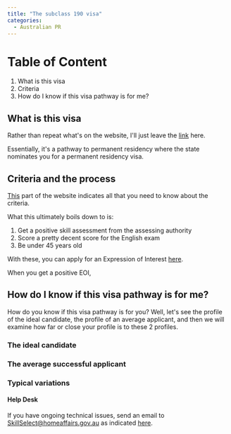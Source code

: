 ```yaml
---
title: "The subclass 190 visa"
categories:
  - Australian PR
---
```

# Table of Content
1. What is this visa
2. Criteria
3. How do I know if this visa pathway is for me?

## What is this visa
Rather than repeat what's on the website, I'll just leave the 
<a href="https://immi.homeaffairs.gov.au/visas/getting-a-visa/visa-listing/skilled-nominated-190">link</a> 
here.

Essentially, it's a pathway to permanent residency where the state nominates you
for a permanent residency visa.

## Criteria and the process
<a href="https://immi.homeaffairs.gov.au/visas/getting-a-visa/visa-listing/skilled-nominated-190#Eligibility">
This</a> part of the website indicates all that you need to know about the criteria.

What this ultimately boils down to is:
1. Get a positive skill assessment from the assessing authority
2. Score a pretty decent score for the English exam
3. Be under 45 years old

With these, you can apply for an Expression of Interest 
<a href="https://skillselect.gov.au/SKILLSELECTSTS/Login.aspx?ReturnUrl=%2fSKILLSELECTSTS%2f%3fwa%3dwsignin1.0%26wtrealm%3dhttp%253a%252f%252fauth.dis.gov.au%252fadfs%252fservices%252ftrust%26wctx%3da6e893c0-a383-4435-92db-3105b4810e0d%26client-request-id%3defe743dd-acc0-4941-bd01-0080020400df&wa=wsignin1.0&wtrealm=http%3a%2f%2fauth.dis.gov.au%2fadfs%2fservices%2ftrust&wctx=a6e893c0-a383-4435-92db-3105b4810e0d&client-request-id=efe743dd-acc0-4941-bd01-0080020400df">
here</a>.

When you get a positive EOI, 

## How do I know if this visa pathway is for me?

How do you know if this visa pathway is for you? Well, let's see the profile of
the ideal candidate, the profile of an average applicant, and then we will examine
how far or close your profile is to these 2 profiles.

### The ideal candidate

### The average successful applicant

### Typical variations


#### Help Desk

If you have ongoing technical issues, send an email to 
[SkillSelect@homeaffairs.gov.au](mailto:SkillSelect@homeaffairs.gov.au) as
indicated 
<a href="https://immi.homeaffairs.gov.au/visas/working-in-australia/skillselect/expression-of-interest/skillselect-technical-problems#:~:text=using%20another%20device.-,Help%20desk,-If%20you%20have">
here</a>.

